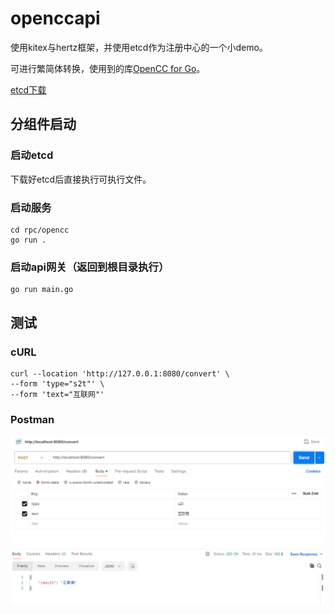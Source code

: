 
# openccapi

使用kitex与hertz框架，并使用etcd作为注册中心的一个小demo。

可进行繁简体转换，使用到的库[OpenCC for Go](https://github.com/longbridge/opencc)。

[etcd下载](https://github.com/etcd-io/etcd/releases/)

## 分组件启动

### 启动etcd
下载好etcd后直接执行可执行文件。

### 启动服务
```shell
cd rpc/opencc
go run .
```

### 启动api网关（返回到根目录执行）
```shell
go run main.go
```

## 测试
### cURL
```shell
curl --location 'http://127.0.0.1:8080/convert' \
--form 'type="s2t"' \
--form 'text="互联网"'
```

### Postman
![image](./screenshot/postman.png) 